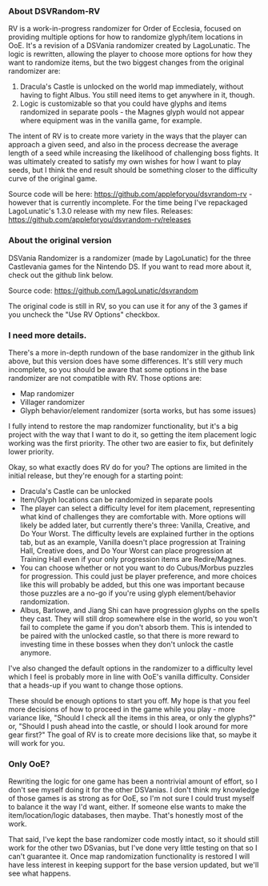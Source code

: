### About DSVRandom-RV

RV is a work-in-progress randomizer for Order of Ecclesia, focused on providing multiple options for how to randomize glyph/item locations in OoE. It's a revision of a DSVania randomizer created by LagoLunatic. The logic is rewritten, allowing the player to choose more options for how they want to randomize items, but the two biggest changes from the original randomizer are:

1. Dracula's Castle is unlocked on the world map immediately, without having to fight Albus. You still need items to get anywhere in it, though.
2. Logic is customizable so that you could have glyphs and items randomized in separate pools - the Magnes glyph would not appear where equipment was in the vanilla game, for example.

The intent of RV is to create more variety in the ways that the player can approach a given seed, and also in the process decrease the average length of a seed while increasing the likelihood of challenging boss fights. It was ultimately created to satisfy my own wishes for how I want to play seeds, but I think the end result should be something closer to the difficulty curve of the original game.

Source code will be here: https://github.com/appleforyou/dsvrandom-rv - however that is currently incomplete. For the time being I've repackaged LagoLunatic's 1.3.0 release with my new files. Releases: https://github.com/appleforyou/dsvrandom-rv/releases

### About the original version

DSVania Randomizer is a randomizer (made by LagoLunatic) for the three Castlevania games for the Nintendo DS. If you want to read more about it, check out the github link below.

Source code: https://github.com/LagoLunatic/dsvrandom

The original code is still in RV, so you can use it for any of the 3 games if you uncheck the "Use RV Options" checkbox.

### I need more details.

There's a more in-depth rundown of the base randomizer in the github link above, but this version does have some differences. It's still very much incomplete, so you should be aware that some options in the base randomizer are not compatible with RV. Those options are:

* Map randomizer
* Villager randomizer
* Glyph behavior/element randomizer (sorta works, but has some issues)

I fully intend to restore the map randomizer functionality, but it's a big project with the way that I want to do it, so getting the item placement logic working was the first priority. The other two are easier to fix, but definitely lower priority.

Okay, so what exactly does RV do for you? The options are limited in the initial release, but they're enough for a starting point:

* Dracula's Castle can be unlocked
* Item/Glyph locations can be randomized in separate pools
* The player can select a difficulty level for item placement, representing what kind of challenges they are comfortable with. More options will likely be added later, but currently there's three: Vanilla, Creative, and Do Your Worst. The difficulty levels are explained further in the options tab, but as an example, Vanilla doesn't place progression at Training Hall, Creative does, and Do Your Worst can place progression at Training Hall even if your only progression items are Redire/Magnes.
* You can choose whether or not you want to do Cubus/Morbus puzzles for progression. This could just be player preference, and more choices like this will probably be added, but this one was important because those puzzles are a no-go if you're using glyph element/behavior randomization.
* Albus, Barlowe, and Jiang Shi can have progression glyphs on the spells they cast. They will still drop somewhere else in the world, so you won't fail to complete the game if you don't absorb them. This is intended to be paired with the unlocked castle, so that there is more reward to investing time in these bosses when they don't unlock the castle anymore.

I've also changed the default options in the randomizer to a difficulty level which I feel is probably more in line with OoE's vanilla difficulty. Consider that a heads-up if you want to change those options.

These should be enough options to start you off. My hope is that you feel more decisions of how to proceed in the game while you play - more variance like, "Should I check all the items in this area, or only the glyphs?" or, "Should I push ahead into the castle, or should I look around for more gear first?" The goal of RV is to create more decisions like that, so maybe it will work for you.

### Only OoE?

Rewriting the logic for one game has been a nontrivial amount of effort, so I don't see myself doing it for the other DSVanias. I don't think my knowledge of those games is as strong as for OoE, so I'm not sure I could trust myself to balance it the way I'd want, either. If someone else wants to make the item/location/logic databases, then maybe. That's honestly most of the work.

That said, I've kept the base randomizer code mostly intact, so it should still work for the other two DSvanias, but I've done very little testing on that so I can't guarantee it. Once map randomization functionality is restored I will have less interest in keeping support for the base version updated, but we'll see what happens.
